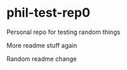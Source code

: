 # phil-test-rep0

Personal repo for testing random things

More readme stuff again

Random readme change
